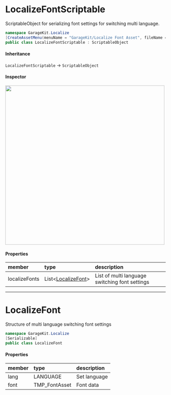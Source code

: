 # LocalizeFontScriptable

​​ScriptableObject for serializing font settings for switching multi language.

```csharp
namespace GarageKit.Localize
[CreateAssetMenu(menuName = "GarageKit/Localize Font Asset", fileName = "LocalizeFontAsset")]
public class LocalizeFontScriptable : ScriptableObject
```

#### Inheritance

`LocalizeFontScriptable` -> `ScriptableObject`

#### Inspector

<img src="~/image/script_reference/localizefontscriptable_inspector.png" width="500px"/>

#### Properties

|member|type|description|
|:--|:--|:--|
|localizeFonts|List<[LocalizeFont](#localizefont)>|List of multi language switching font settings|

---

# LocalizeFont

Structure of multi language switching font settings

```csharp
namespace GarageKit.Localize
[Serializable]
public class LocalizeFont
```

#### Properties

|member|type|description|
|:--|:--|:--|
|lang|LANGUAGE|Set language|
|font|TMP_FontAsset|Font data|
